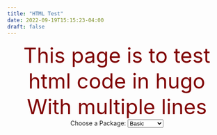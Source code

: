 ```yaml
---
title: "HTML Test"
date: 2022-09-19T15:15:23-04:00
draft: false
---
```


<html>
<head>
	<meta charset="utf-8">
	<meta name="viewport" content="width=device-width, initial-scale=1">
	<title> HTML Test</title>
</head>
<center>
<body>
	<font size="25" color='maroon'> This page is to test html code in hugo <br>
	With multiple lines <br>
</font>
<label for="Packages">Choose a Package:</label>

<select name="Packages" id="pack">
  <option value="1">Basic</option>
  <option value="2">Advanced</option>
  <option value="3">expert</option>
  <option value="4">Master</option>
</select>
</center>
</body>
</html>